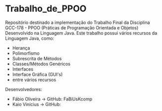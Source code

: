# Trabalho_de_PPOO

Repositório destinado a implementação do Trabalho Final da Disciplina GCC-178 - PPOO (Práticas de Programação Orientada e Objetos)
Desenvolvido na Linguagem Java.
Este trabalho possui vários recursos da Linguagem Java, como:

- Herança
- Polimorfismo
- Subrescrita de Métodos
- Classes/Métodos Genéricos
- Interfaces
- Interface Gráfica (GUI's)
- entre vários recursos

Desenvolvedores:

- Fábio Oliveira -> GitHub: FaBiUsKcomp
- Kaio Vinícius -> GitHub: 

